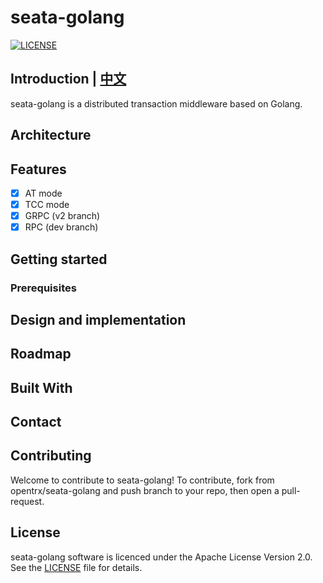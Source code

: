 # seata-golang
[![LICENSE](https://img.shields.io/badge/license-Apache--2.0-blue.svg)](https://github.com/opentrx/seata-golang/blob/v2/LICENSE)

## Introduction | [中文](https://github.com/opentrx/seata-golang/blob/v2/docs/README_ZH.md)
seata-golang is a distributed transaction middleware based on Golang.

## Architecture

## Features
- [x] AT mode
- [x] TCC mode
- [x] GRPC (v2 branch)
- [x] RPC (dev branch)

## Getting started

### Prerequisites

## Design and implementation

## Roadmap

## Built With

## Contact

## Contributing
Welcome to contribute to seata-golang!
To contribute, fork from opentrx/seata-golang and push branch to your repo, then open a pull-request.

## License
seata-golang software is licenced under the Apache License Version 2.0. See the [LICENSE](https://github.com/opentrx/seata-golang/blob/v2/LICENSE) file for details.
